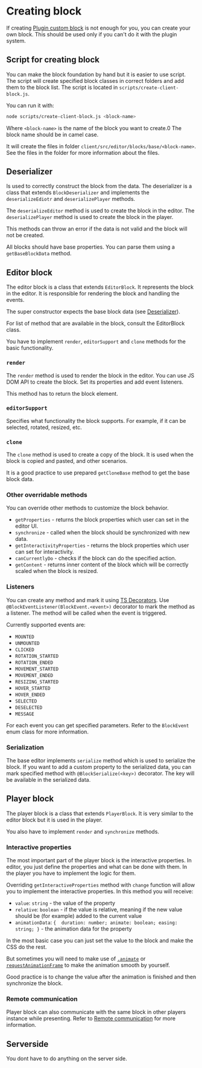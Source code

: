 # Creating block

If creating [Plugin custom block](../plugins/editor/custom-blocks.md) is not enough for you, you can create your own block.
This should be used only if you can't do it with the plugin system.

## Script for creating block

You can make the block foundation by hand but it is easier to use script.
The script will create specified block classes in correct folders and add them to the block list.
The script is located in `scripts/create-client-block.js`.

You can run it with:
```bash
node scripts/create-client-block.js <block-name>
```

Where `<block-name>` is the name of the block you want to create.0
The block name should be in camel case.

It will create the files in folder `client/src/editor/blocks/base/<block-name>`.
See the files in the folder for more information about the files.

## Deserializer

Is used to correctly construct the block from the data.
The deserializer is a class that extends `BlockDeserializer` and implements the `deserializeEdiotr` and `deserializePlayer` methods.

The `deserializeEditor` method is used to create the block in the editor.
The `deserializePlayer` method is used to create the block in the player.

This methods can throw an error if the data is not valid and the block will not be created.

All blocks should have base properties. You can parse them using a `getBaseBlockData` method.


## Editor block

The editor block is a class that extends `EditorBlock`.
It represents the block in the editor.
It is responsible for rendering the block and handling the events.

The super constructor expects the base block data (see [Deserializer](#deserializer)).

For list of method that are available in the block, consult the EditorBlock class.

You have to implement `render`, `editorSupport` and `clone` methods for the basic functionality.

### `render`

The `render` method is used to render the block in the editor.
You can use JS DOM API to create the block.
Set its properties and add event listeners.

This method has to return the block element.

### `editorSupport`

Specifies what functionality the block supports.
For example, if it can be selected, rotated, resized, etc.

### `clone`

The `clone` method is used to create a copy of the block.
It is used when the block is copied and pasted, and other scenarios.

It is a good practice to use prepared `getCloneBase` method to get the base block data.

### Other overridable methods

You can override other methods to customize the block behavior.

- `getProperties` - returns the block properties which user can set in the editor UI.
- `synchronize` - called when the block should be synchronized with new data.
- `getInteractivityProperties` - returns the block properties which user can set for interactivity.
- `canCurrentlyDo` - checks if the block can do the specified action.
- `getContent` - returns inner content of the block which will be correctly scaled when the block is resized.

### Listeners

You can create any method and mark it using [TS Decorators](https://www.typescriptlang.org/docs/handbook/decorators.html).
Use `@BlockEventListener(BlockEvent.<event>)` decorator to mark the method as a listener.
The method will be called when the event is triggered.

Currently supported events are:
- `MOUNTED`
- `UNMOUNTED`
- `CLICKED`
- `ROTATION_STARTED`
- `ROTATION_ENDED`
- `MOVEMENT_STARTED`
- `MOVEMENT_ENDED`
- `RESIZING_STARTED`
- `HOVER_STARTED`
- `HOVER_ENDED`
- `SELECTED`
- `DESELECTED`
- `MESSAGE`

For each event you can get specified parameters.
Refer to the `BlockEvent` enum class for more information.

### Serialization

The base editor implements `serialize` method which is used to serialize the block.
If you want to add a custom property to the serialized data, you can mark specified method with `@BlockSerialize(<key>)` decorator.
The key will be available in the serialized data.

## Player block

The player block is a class that extends `PlayerBlock`.
It is very similar to the editor block but it is used in the player.

You also have to implement `render` and `synchronize` methods.

### Interactive properties

The most important part of the player block is the interactive properties.
In editor, you just define the properties and what can be done with them.
In the player you have to implement the logic for them.

Overriding `getInteractiveProperties` method with `change` function will allow you to implement the interactive properties.
In this method you will receive:

- `value`: `string` - the value of the property
- `relative`: `boolean` - if the value is relative, meaning if the new value should be (for example) added to the current value
- `animationData`: `{ 
  duration: number;
  animate: boolean;
  easing: string;
}` - the animation data for the property

In the most basic case you can just set the value to the block and make the CSS do the rest.

But sometimes you will need to make use of 
[`.animate`](https://developer.mozilla.org/en-US/docs/Web/API/Element/animate) or
[`requestAnimationFrame`](https://developer.mozilla.org/en-US/docs/Web/API/window/requestAnimationFrame) 
to make the animation smooth by yourself.

Good practice is to change the value after the animation is finished and then synchronize the block.

### Remote communication

Player block can also communicate with the same block in other players instance while presenting.
Refer to [Remote communication](../plugins/player/remote.md) for more information.

## Serverside

You dont have to do anything on the server side.